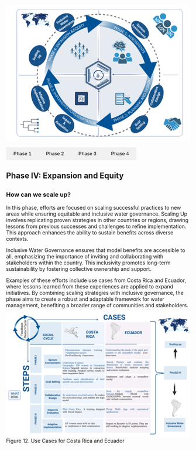 ![Social Impact Cycle for Hydrology Modeling](images/ToC.png)



<div class ="tab">
 <button class="tablinks" onclick="openPhase(event, 'Phase1')">Phase 1</button>
  <button class="tablinks" onclick="openPhase(event, 'Phase2')">Phase 2</button>
  <button class="tablinks" onclick="openPhase(event, 'Phase3')">Phase 3</button>
  <button class="tablinks" onclick="openPhase(event, 'Phase4')">Phase 4</button>
</div>

<div id="Phase1" class="tabcontent" style="display:block;">










<div id="Phase2" class="tabcontent">


</div>














<div id="Phase3" class="tabcontent">


</div>

<h3 id="Phase4" class="tabcontent">

<h2><strong>Phase IV: Expansion and Equity</strong><h2>

<h3><strong>How can we scale up?</strong></h3>

<p>In this phase, efforts are focused on scaling successful practices to new areas while ensuring equitable and inclusive water governance. Scaling Up involves replicating proven strategies in other countries or regions, drawing lessons from previous successes and challenges to refine implementation. This approach enhances the ability to sustain benefits across diverse contexts.</p>


<p>Inclusive Water Governance ensures that model benefits are accessible to all, emphasizing the importance of inviting and collaborating with stakeholders within the country. This inclusivity promotes long-term sustainability by fostering collective ownership and support.</p>


<p>Examples of these efforts include use cases from Costa Rica and Ecuador, where lessons learned from these experiences are applied to expand initiatives. By combining scaling strategies with inclusive governance, the phase aims to create a robust and adaptable framework for water management, benefiting a broader range of communities and stakeholders.
</p>





![Use Cases](phase2visuals/Use_Cases_CR_Ecuador.png)
Figure 12. Use Cases for Costa Rica and Ecuador

</div>



<script>
function openPhase(evt, phaseName) {
    // Hide all tab content
    let tabcontent = document.getElementsByClassName("tabcontent");
    for (let i = 0; i < tabcontent.length; i++) {
        tabcontent[i].style.display = "none";
    }

    // Remove "active" class from all buttons
    let tablinks = document.getElementsByClassName("tablinks");
    for (let i = 0; i < tablinks.length; i++) {
        tablinks[i].className = tablinks[i].className.replace(" active", "");
    }

    // Show the clicked tab content and add "active" class to button
    document.getElementById(phaseName).style.display = "block";
    evt.currentTarget.className += " active";
}

// Optional: Automatically open the first tab on page load
document.addEventListener("DOMContentLoaded", function() {
    document.querySelector(".tab .tablinks").click();
});
</script>

<style>
/* Style the tabs */
.tab {
  display: flex;
  margin-bottom: 20px;
}

/* Style the buttons */
.tablinks {
  background-color: #f1f1f1;
  border: none;
  padding: 10px 20px;
  cursor: pointer;
}

.tablinks.active {
  background-color: #ccc;
}

/* Hide all tab content by default */
.tabcontent {
  display: none;
}
</style>


